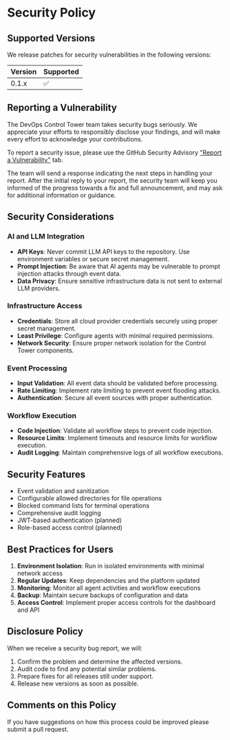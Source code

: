 # Security Policy

## Supported Versions

We release patches for security vulnerabilities in the following versions:

| Version | Supported          |
| ------- | ------------------ |
| 0.1.x   | :white_check_mark: |

## Reporting a Vulnerability

The DevOps Control Tower team takes security bugs seriously. We appreciate your efforts to responsibly disclose your findings, and will make every effort to acknowledge your contributions.

To report a security issue, please use the GitHub Security Advisory ["Report a Vulnerability"](https://github.com/georgeloudon/devops-control-tower/security/advisories/new) tab.

The team will send a response indicating the next steps in handling your report. After the initial reply to your report, the security team will keep you informed of the progress towards a fix and full announcement, and may ask for additional information or guidance.

## Security Considerations

### AI and LLM Integration

- **API Keys**: Never commit LLM API keys to the repository. Use environment variables or secure secret management.
- **Prompt Injection**: Be aware that AI agents may be vulnerable to prompt injection attacks through event data.
- **Data Privacy**: Ensure sensitive infrastructure data is not sent to external LLM providers.

### Infrastructure Access

- **Credentials**: Store all cloud provider credentials securely using proper secret management.
- **Least Privilege**: Configure agents with minimal required permissions.
- **Network Security**: Ensure proper network isolation for the Control Tower components.

### Event Processing

- **Input Validation**: All event data should be validated before processing.
- **Rate Limiting**: Implement rate limiting to prevent event flooding attacks.
- **Authentication**: Secure all event sources with proper authentication.

### Workflow Execution

- **Code Injection**: Validate all workflow steps to prevent code injection.
- **Resource Limits**: Implement timeouts and resource limits for workflow execution.
- **Audit Logging**: Maintain comprehensive logs of all workflow executions.

## Security Features

- Event validation and sanitization
- Configurable allowed directories for file operations
- Blocked command lists for terminal operations
- Comprehensive audit logging
- JWT-based authentication (planned)
- Role-based access control (planned)

## Best Practices for Users

1. **Environment Isolation**: Run in isolated environments with minimal network access
2. **Regular Updates**: Keep dependencies and the platform updated
3. **Monitoring**: Monitor all agent activities and workflow executions
4. **Backup**: Maintain secure backups of configuration and data
5. **Access Control**: Implement proper access controls for the dashboard and API

## Disclosure Policy

When we receive a security bug report, we will:

1. Confirm the problem and determine the affected versions.
2. Audit code to find any potential similar problems.
3. Prepare fixes for all releases still under support.
4. Release new versions as soon as possible.

## Comments on this Policy

If you have suggestions on how this process could be improved please submit a pull request.
